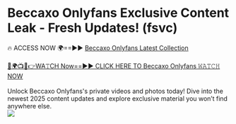 # Beccaxo Onlyfans Exclusive Content Leak - Fresh Updates! (fsvc)

🔥 ACCESS NOW 🌍==►► <a href="https://tinyurl.com/kvy9nzfs" rel="nofollow">Beccaxo Onlyfans Latest Collection</a>
<br><br>
[🔴🌍📺📱👉WA𝚃CH Now==►► CLICK HERE TO Beccaxo Onlyfans 𝚆𝙰𝚃𝙲𝙷 NOW](https://tinyurl.com/kvy9nzfs)
<br><br>
Unlock Beccaxo Onlyfans's private videos and photos today! Dive into the newest 2025 content updates and explore exclusive material you won’t find anywhere else.
<br>
<a href="https://tinyurl.com/kvy9nzfs" rel="nofollow" data-target="animated-image.originalLink"><img src="https://camo.githubusercontent.com/8a4f000d20f83aca3bf7ec5f350d767afa0574a8a352519fd8cfa583a6f93a33/68747470733a2f2f692e696d6775722e636f6d2f644a486b345a712e676966" data-canonical-src="https://i.imgur.com/dJHk4Zq.gif" style="max-width: 100%; display: inline-block;" data-target="animated-image.originalImage"></a>
<br>
